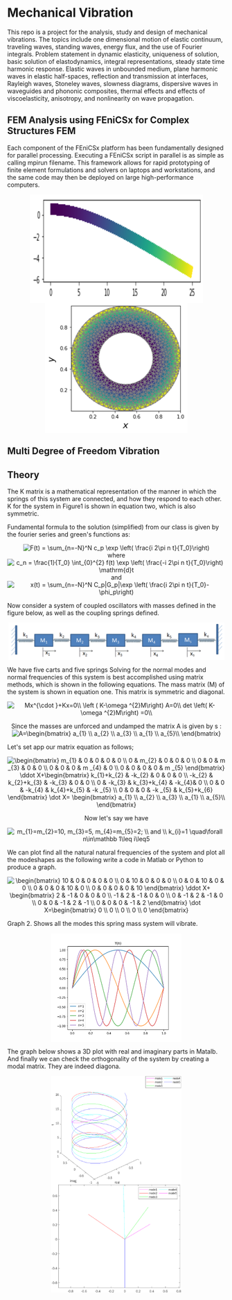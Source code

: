# Mechanical Vibration
This repo is a project for the analysis, study and design of mechanical vibrations.  The topics include one dimensional motion of elastic continuum, traveling waves, standing waves, energy flux, and the use of Fourier integrals. Problem statement in dynamic elasticity, uniqueness of solution, basic solution of elastodynamics, integral representations, steady state time harmonic response. Elastic waves in unbounded medium, plane harmonic waves in elastic half-spaces, reflection and transmission at interfaces, Rayleigh waves, Stoneley waves, slowness diagrams, dispersive waves in waveguides and phononic composites, thermal effects and effects of viscoelasticity, anisotropy, and nonlinearity on wave propagation.

## FEM Analysis using FEniCSx for Complex Structures FEM
Each component of the FEniCSx platform has been fundamentally designed for parallel processing. Executing a FEniCSx script in parallel is as simple as calling mpirun filename. This framework allows for rapid prototyping of finite element formulations and solvers on laptops and workstations, and the same code may then be deployed on large high-performance computers.

<div class="box" align="center">
        <img src="src/beam.png" align="center" width="400" height="250"/>
        <img src="src/shell.png" align="center" width="330" height="300"/>
<br>
</div>

## Multi Degree of Freedom Vibration
## Theory

The K matrix is a mathematical representation of the manner in which the springs of this system
are connected, and how they respond to each other. K for the system in Figure1 is shown in equation two, which is also symmetric.

Fundamental formula to the solution (simplified) from our class is given by the fourier series and green's functions as:

<div class="box" align="center">

<img src="https://i.upmath.me/svg/%20F(t)%20%3D%20%5Csum_%7Bn%3D-N%7D%5EN%20c_p%20%5Cexp%20%5Cleft(%20%5Cfrac%7Bi%202%5Cpi%20n%20t%7D%7BT_0%7D%5Cright)%20" alt=" F(t) = \sum_{n=-N}^N c_p \exp \left( \frac{i 2\pi n t}{T_0}\right) " />
</br> where 

<img src="https://i.upmath.me/svg/%20c_n%20%3D%20%5Cfrac%7B1%7D%7BT_0%7D%20%5Cint_%7B0%7D%5E%7B2%7D%20f(t)%20%5Cexp%20%5Cleft(%20%5Cfrac%7B-i%202%5Cpi%20n%20t%7D%7BT_0%7D%5Cright)%20%5Cmathrm%7Bd%7Dt%20" alt=" c_n = \frac{1}{T_0} \int_{0}^{2} f(t) \exp \left( \frac{-i 2\pi n t}{T_0}\right) \mathrm{d}t " />
</br> and 

<img src="https://i.upmath.me/svg/%20x(t)%20%3D%20%5Csum_%7Bn%3D-N%7D%5EN%20C_p%7CG_p%7C%5Cexp%20%5Cleft(%20%5Cfrac%7Bi%202%5Cpi%20n%20t%7D%7BT_0%7D-%5Cphi_p%5Cright)%20" alt=" x(t) = \sum_{n=-N}^N C_p|G_p|\exp \left( \frac{i 2\pi n t}{T_0}-\phi_p\right) " /> 
</div>

Now consider a system of coupled oscillators with masses defined in the figure below, as well as the coupling springs defined. 
<div class="box" align="center">
        <img src="src/m5_n.png" align="center" width="500"/>
</div>

We have five carts and five springs
Solving for the normal modes and normal frequencies of this system is best accomplished using matrix methods, which is shown in the following equations. The mass matrix (M) of the system is shown in equation one. This matrix is symmetric and diagonal.
<div class="box" align="center">

<img src="https://i.upmath.me/svg/%0AMx%5E%7B%5Ccdot%20%7D%2BKx%3D0%5C%5C%0A%5Cleft%20(%20K-%5Comega%20%5E%7B2%7DM%5Cright)%20A%3D0%5C%5C%0Adet%20%20%5Cleft(%20K-%5Comega%20%5E%7B2%7DM%5Cright)%20%3D0%5C%5C%0A" alt="
Mx^{\cdot }+Kx=0\\
\left ( K-\omega ^{2}M\right) A=0\\
det  \left( K-\omega ^{2}M\right) =0\\
" />



Since the masses are unforced and undamped the matrix A is given by s :
<img src="https://i.upmath.me/svg/%0A%20A%3D%5Cbegin%7Bbmatrix%7D%0Aa_%7B1%7D%20%5C%5C%0Aa_%7B2%7D%20%5C%5C%0Aa_%7B3%7D%20%5C%5C%0Aa_%7B1%7D%20%5C%5C%0Aa_%7B5%7D%5C%5C%0A%5Cend%7Bbmatrix%7D%0A" alt="
 A=\begin{bmatrix}
a_{1} \\
a_{2} \\
a_{3} \\
a_{1} \\
a_{5}\\
\end{bmatrix}
" />
</div>

Let's set app our matrix equation as follows;

<div class="box" align="center">

<img src="https://i.upmath.me/svg/%0A%5Cbegin%7Bbmatrix%7D%0Am_%7B1%7D%20%26%200%20%26%200%20%26%200%20%26%200%20%5C%5C%0A0%20%26%20m_%7B2%7D%20%26%200%20%26%200%20%26%200%20%5C%5C%0A0%20%26%200%20%26%20m%20_%7B3%7D%20%26%200%20%26%200%20%5C%5C%0A0%20%26%200%20%26%200%20%26%20m%20_%7B4%7D%20%26%200%20%5C%5C%0A0%20%26%200%20%26%200%20%26%200%20%26%20m%20_%7B5%7D%0A%5Cend%7Bbmatrix%7D%0A%5Cddot%20X%2B%5Cbegin%7Bbmatrix%7D%0Ak_%7B1%7D%2Bk_%7B2%7D%20%26%20-k_%7B2%7D%20%26%200%20%26%200%20%26%200%20%5C%5C%0A-k_%7B2%7D%20%26%20k_%7B2%7D%2Bk_%7B3%7D%20%26%20-k_%7B3%7D%20%26%200%20%26%200%20%5C%5C%0A0%20%26%20-k_%7B3%7D%20%26%20k_%7B3%7D%2Bk_%7B4%7D%20%26%20-k_%7B4%7D%26%200%20%5C%5C%0A0%20%26%200%20%26%20-k_%7B4%7D%20%26%20k_%7B4%7D%2Bk_%7B5%7D%20%26%20-k%20_%7B5%7D%20%5C%5C%0A0%20%26%200%20%26%200%20%26%20-k%20_%7B5%7D%20%26%20k_%7B5%7D%2Bk_%7B6%7D%0A%5Cend%7Bbmatrix%7D%20%5Cdot%20X%3D%20%5Cbegin%7Bbmatrix%7D%0Aa_%7B1%7D%20%5C%5C%0Aa_%7B2%7D%20%5C%5C%0Aa_%7B3%7D%20%5C%5C%0Aa_%7B1%7D%20%5C%5C%0Aa_%7B5%7D%5C%5C%0A%5Cend%7Bbmatrix%7D%0A" alt="
\begin{bmatrix}
m_{1} &amp; 0 &amp; 0 &amp; 0 &amp; 0 \\
0 &amp; m_{2} &amp; 0 &amp; 0 &amp; 0 \\
0 &amp; 0 &amp; m _{3} &amp; 0 &amp; 0 \\
0 &amp; 0 &amp; 0 &amp; m _{4} &amp; 0 \\
0 &amp; 0 &amp; 0 &amp; 0 &amp; m _{5}
\end{bmatrix}
\ddot X+\begin{bmatrix}
k_{1}+k_{2} &amp; -k_{2} &amp; 0 &amp; 0 &amp; 0 \\
-k_{2} &amp; k_{2}+k_{3} &amp; -k_{3} &amp; 0 &amp; 0 \\
0 &amp; -k_{3} &amp; k_{3}+k_{4} &amp; -k_{4}&amp; 0 \\
0 &amp; 0 &amp; -k_{4} &amp; k_{4}+k_{5} &amp; -k _{5} \\
0 &amp; 0 &amp; 0 &amp; -k _{5} &amp; k_{5}+k_{6}
\end{bmatrix} \dot X= \begin{bmatrix}
a_{1} \\
a_{2} \\
a_{3} \\
a_{1} \\
a_{5}\\
\end{bmatrix}
" />


Now let's say we have 

<img src="https://i.upmath.me/svg/%20m_%7B1%7D%3Dm_%7B2%7D%3D10%2C%20m_%7B3%7D%3D5%2C%20m_%7B4%7D%3Dm_%7B5%7D%3D2%3B%20%5C%5C%20and%20%5C%5C%0Ak_%7Bi%7D%3D1%20%5Cquad%5Cforall%20n%5Cin%5Cmathbb%201%5Cleq%20i%5Cleq5%20" alt=" m_{1}=m_{2}=10, m_{3}=5, m_{4}=m_{5}=2; \\ and \\
k_{i}=1 \quad\forall n\in\mathbb 1\leq i\leq5 " /> 
</div>

We can plot find all the natural natural frequencies of the system and plot all the modeshapes as the following write a code in Matlab or Python to produce a graph. 

<div class="box" align="center">

<img src="https://i.upmath.me/svg/%5Cbegin%7Bbmatrix%7D%0A10%20%26%200%20%26%200%20%26%200%20%26%200%20%5C%5C%0A0%20%26%2010%20%26%200%20%26%200%20%26%200%20%5C%5C%0A0%20%26%200%20%26%2010%20%26%200%20%26%200%20%5C%5C%0A0%20%26%200%20%26%200%20%26%2010%20%26%200%20%5C%5C%0A0%20%26%200%20%26%200%20%26%200%20%26%2010%0A%5Cend%7Bbmatrix%7D%20%0A%5Cddot%20X%2B%0A%5Cbegin%7Bbmatrix%7D%0A2%20%26%20-1%20%26%200%20%26%200%20%26%200%20%5C%5C%0A-1%20%26%202%20%26%20-1%20%26%200%20%26%200%20%5C%5C%0A0%20%26%20-1%20%26%202%20%26%20-1%20%26%200%20%5C%5C%0A0%20%26%200%20%26%20-1%20%26%202%20%26%20-1%20%5C%5C%0A0%20%26%200%20%26%200%20%26%20-1%20%26%202%0A%5Cend%7Bbmatrix%7D%20%5Cdot%20X%3D%5Cbegin%7Bbmatrix%7D%0A0%20%5C%5C%0A0%20%5C%5C%0A0%20%5C%5C%0A0%20%5C%5C%0A0%0A%5Cend%7Bbmatrix%7D%0A" alt="\begin{bmatrix}
10 &amp; 0 &amp; 0 &amp; 0 &amp; 0 \\
0 &amp; 10 &amp; 0 &amp; 0 &amp; 0 \\
0 &amp; 0 &amp; 10 &amp; 0 &amp; 0 \\
0 &amp; 0 &amp; 0 &amp; 10 &amp; 0 \\
0 &amp; 0 &amp; 0 &amp; 0 &amp; 10
\end{bmatrix} 
\ddot X+
\begin{bmatrix}
2 &amp; -1 &amp; 0 &amp; 0 &amp; 0 \\
-1 &amp; 2 &amp; -1 &amp; 0 &amp; 0 \\
0 &amp; -1 &amp; 2 &amp; -1 &amp; 0 \\
0 &amp; 0 &amp; -1 &amp; 2 &amp; -1 \\
0 &amp; 0 &amp; 0 &amp; -1 &amp; 2
\end{bmatrix} \dot X=\begin{bmatrix}
0 \\
0 \\
0 \\
0 \\
0
\end{bmatrix}
" />

</div>


Graph 2. Shows all the modes this spring mass system will vibrate. 
<div class="box" align="center">
        <img src="src/modals.png" align="center" width="300" height="250"/>
</div>

The graph below shows a 3D plot with real and imaginary parts in Matalb. And finally we can check the orthogonality of the system by creating a modal matrix. They are indeed diagona. </br>

<div class="box" align="center">
        <img src="src/Fig2.png" align="center" width="300" height="250"/>
        <img src="src/Fig3.png" align="center" width="300" height="250"/>
<br>
</div>
